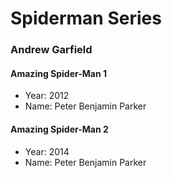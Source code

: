 # Spiderman Series

### Andrew Garfield

#### Amazing Spider-Man 1
- Year: 2012
- Name: Peter Benjamin Parker

#### Amazing Spider-Man 2
- Year: 2014
- Name: Peter Benjamin Parker
